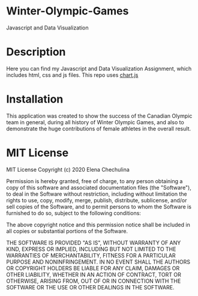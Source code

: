 # Winter-Olympic-Games
Javascript and Data Visualization

# Description
Here you can find my Javascript and Data Visualization Assignment, which includes html, css and js files.
This repo uses [chart.js](https.//www.jsdelivr.com/package/npm/chart.js)

# Installation
This application was created to show the success of the Canadian Olympic team in general, during all history of Winter Olympic Games, and also to demonstrate the huge contributions of female athletes in the overall result.

# MIT License
MIT License Copyright (c) 2020 Elena Chechulina

Permission is hereby granted, free of charge, to any person obtaining a copy of this software and associated documentation files (the "Software"), to deal in the Software without restriction, including without limitation the rights to use, copy, modify, merge, publish, distribute, sublicense, and/or sell copies of the Software, and to permit persons to whom the Software is furnished to do so, subject to the following conditions:

The above copyright notice and this permission notice shall be included in all copies or substantial portions of the Software.

THE SOFTWARE IS PROVIDED "AS IS", WITHOUT WARRANTY OF ANY KIND, EXPRESS OR IMPLIED, INCLUDING BUT NOT LIMITED TO THE WARRANTIES OF MERCHANTABILITY, FITNESS FOR A PARTICULAR PURPOSE AND NONINFRINGEMENT. IN NO EVENT SHALL THE AUTHORS OR COPYRIGHT HOLDERS BE LIABLE FOR ANY CLAIM, DAMAGES OR OTHER LIABILITY, WHETHER IN AN ACTION OF CONTRACT, TORT OR OTHERWISE, ARISING FROM, OUT OF OR IN CONNECTION WITH THE SOFTWARE OR THE USE OR OTHER DEALINGS IN THE SOFTWARE.